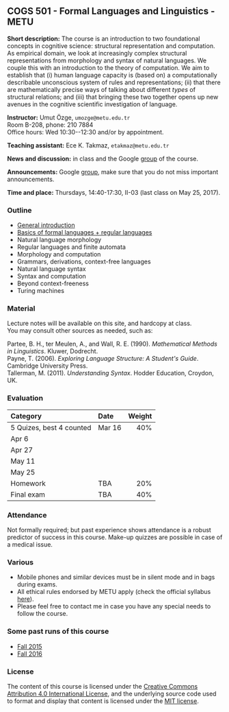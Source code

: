 COGS 501 - Formal Languages and Linguistics - METU 
-------------------------------------------------------

**Short description:** The course is an introduction to two foundational concepts in cognitive science: structural representation and computation. As empirical domain, we look at increasingly complex structural representations from morphology and syntax of natural languages. We couple this with an introduction to the theory of computation. We aim to establish that (i) human language capacity is (based on) a computationally describable unconscious system of rules and representations; (ii) that there are mathematically precise ways of talking about different *types* of structural relations; and (iii) that bringing these two together opens up new avenues in the cognitive scientific investigation of language.

**Instructor:** Umut Özge, `umozge@metu.edu.tr`  
 Room B-208, phone: 210 7884  
 Office hours: Wed 10:30--12:30 and/or by appointment.

**Teaching assistant:** Ece K. Takmaz, `etakmaz@metu.edu.tr`

**News and discussion:** in class and the Google
[group](https://groups.google.com/forum/#!forum/metu-cogs-501-linguistics-and-formal-languages)
of the course. 

**Announcements:** Google [group](https://groups.google.com/forum/#!forum/metu-cogs-501-linguistics-and-formal-languages), make sure that you do not miss important announcements.

**Time and place:** Thursdays, 14:40-17:30, II-03 (last class on May 25, 2017).

### Outline

- [General introduction](https://github.com/umutozge/cogs501/blob/master/notes/00_cogs501-general-introduction.pdf)
- [Basics of formal languages + regular languages](https://github.com/umutozge/cogs501/blob/master/notes/01_cogs501-regular-languages.pdf)
- Natural language morphology
- Regular languages and finite automata
- Morphology and computation
- Grammars, derivations, context-free languages
- Natural language syntax
- Syntax and computation
- Beyond context-freeness
- Turing machines   

### Material

Lecture notes will be available on this site, and hardcopy at class.  
You may consult other sources as needed, such as: 

Partee, B. H., ter Meulen, A., and Wall, R. E. (1990). *Mathematical Methods in Linguistics*. Kluwer, Dodrecht.  
Payne, T. (2006). *Exploring Language Structure: A Student's Guide*.  Cambridge University Press.  
Tallerman, M. (2011). *Understanding Syntax*. Hodder Education, Croydon, UK.  


### Evaluation

|Category| Date | Weight |
:---|:---|---:
5 Quizes, best 4 counted  | Mar 16 | 40%
 | Apr 6  |   
 | Apr 27 |   
 | May 11 |   
 | May 25 |   
Homework  | TBA | 20%
Final exam | TBA | 40%


### Attendance

Not formally required; but past experience shows attendance is a robust
predictor of success in this course. Make-up quizzes are possible in case of a
medical issue.  

### Various

- Mobile phones and similar devices must be in silent mode and in bags during
  exams.
- All ethical rules endorsed by METU apply (check the official syllabus
  [here](https://odtusyllabus.metu.edu.tr/)).
- Please feel free to contact me in case you have any special needs to follow
  the course.

### Some past runs of this course

- [Fall 2015](http://users.metu.edu.tr/umozge/cr/cogs501Fall2015/)
- [Fall 2016](http://users.metu.edu.tr/umozge/cr/cogs501Fall2016/)

### License

The content of this course is licensed under the [Creative Commons Attribution 4.0 International License](https://creativecommons.org/licenses/by/4.0/), and the underlying source code used to format and display that content is licensed under the [MIT license](http://opensource.org/licenses/mit-license.php).
